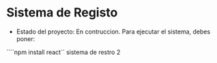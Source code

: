<h1>Sistema de Registo</h1>

- Estado del proyecto: En contruccion.
Para ejecutar el sistema, debes poner:

´´´´npm install react´´
sistema de restro 2
